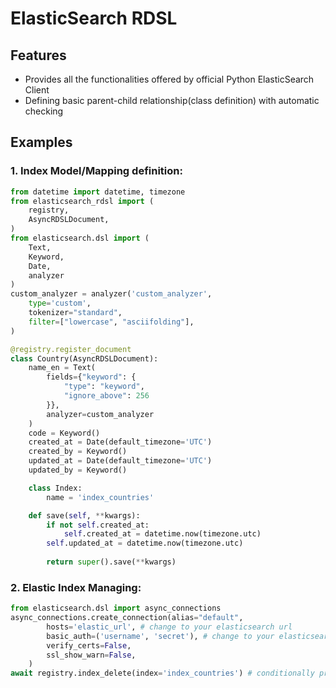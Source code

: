 # ElasticSearch RDSL


## Features
* Provides all the functionalities offered by official Python ElasticSearch Client
* Defining basic parent-child relationship(class definition) with automatic checking


## Examples

### __1. Index Model/Mapping definition:__

```python
from datetime import datetime, timezone
from elasticsearch_rdsl import (
    registry,
    AsyncRDSLDocument,
)
from elasticsearch.dsl import (
    Text,
    Keyword,
    Date,
    analyzer
)
custom_analyzer = analyzer('custom_analyzer',
    type='custom',
    tokenizer="standard",
    filter=["lowercase", "asciifolding"],
)

@registry.register_document
class Country(AsyncRDSLDocument):
    name_en = Text(
        fields={"keyword": {
            "type": "keyword",
            "ignore_above": 256
        }},
        analyzer=custom_analyzer
    )
    code = Keyword()
    created_at = Date(default_timezone='UTC')
    created_by = Keyword()
    updated_at = Date(default_timezone='UTC')
    updated_by = Keyword()

    class Index:
        name = 'index_countries'

    def save(self, **kwargs):
        if not self.created_at:
            self.created_at = datetime.now(timezone.utc)
        self.updated_at = datetime.now(timezone.utc)
    
        return super().save(**kwargs)
```
### __2. Elastic Index Managing:__

```python
from elasticsearch.dsl import async_connections
async_connections.create_connection(alias="default",
        hosts='elastic_url', # change to your elasticsearch url 
        basic_auth=('username', 'secret'), # change to your elasticsearch username and secret
        verify_certs=False,
        ssl_show_warn=False,
    )
await registry.index_delete(index='index_countries') # conditionally provide using = AsyncElasticsearch()
```
